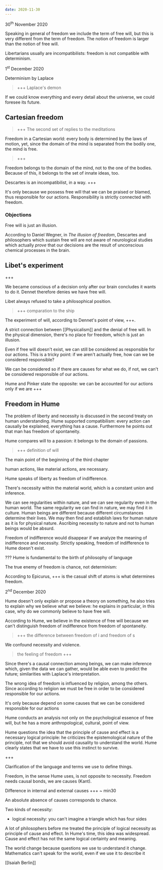 ```yaml
---
date: 2020-11-30
---
```

<p class="date">30<sup>th</sup> November 2020</p>

Speaking in general of freedom we include the term of free will, but this is very different from the term of freedom. The notion of freedom is larger than the notion of free will.

Libertarians usually are incompatibilists: freedom is not compatible with determinism.

<p class="date">1<sup>st</sup> December 2020</p>

Determinism by Laplace

> +++ Laplace's demon

If we could know everything and every detail about the universe, we could foresee its future.

## Cartesian freedom

> +++ The second set of replies to the meditations

Freedom in a Cartesian world: every body is determined by the laws of motion, yet, since the domain of the mind is separated from the bodily one, the mind is free.

> +++

Freedom belongs to the domain of the mind, not to the one of the bodies. Because of this, it belongs to the set of innate ideas, too.

Descartes is an incompatibilist, in a way. +++

It's only because we possess free will that we can be praised or blamed, thus responsible for our actions. Responsibility is strictly connected with freedom.

### Objections

Free will is just an illusion.

According to Daniel Wegner, in <cite>The illusion of freedom</cite>, Descartes and philosophers which sustain free will are not aware of neurological studies which actually *prove* that our decisions are the result of unconscious chemical processes in the brain.

## Libet's experiment

+++

We became conscious of a decision only after our brain concludes it wants to do it. Dennet therefore denies we have free will.

Libet always refused to take a philosophical position.

> +++ comparation to the ship

The experiment of will, according to Dennet's point of view, +++.

A strict connection between [[Physicalism]] and the denial of free will. In the physical dimension, there's no place for freedom, which is just an illusion.

Even if free will doesn't exist, we can still be considered as responsible for our actions. This is a tricky point: if we aren't actually free, how can we be considered responsible?

We can be considered so if there are causes for what we do, if not, we can't be considered responsible of our actions.

Hume and Pinker state the opposite: we can be accounted for our actions only if we are +++

## Freedom in Hume

The problem of liberty and necessity is discussed in the second treaty on human understanding. Hume supported compatibilism: every action can causally be explained, everything has a cause. Furthermore he points out that man has freedom of spontaneity.

Hume compares will to a passion: it belongs to the domain of passions.

> +++ definition of will

The main point of the beginning of the third chapter 

human actions, like material actions, are necessary.

Hume speaks of liberty as freedom of indifference.

There's necessity within the material world, which is a constant union and inference.

We can see regularities within nature, and we can see regularity even in the human world. The same regularity we can find in nature, we may find it in culture. Human beings are different because different circumstances determine their lives. We may then find and establish laws for human nature as it is for physical nature. Ascribing necessity to nature and not to human beings would be absurd.

Freedom of indifference would disappear if we analyze the meaning of indifference and necessity. Strictly speaking, freedom of indifference to Hume doesn't exist.

??? Hume is fundamental to the birth of philosophy of language

The true enemy of freedom is chance, not determinism: 

According to Epicurus, +++ is the casual shift of atoms is what determines freedom.

<p class="date">2<sup>nd</sup> December 2020</p>

Hume doesn't only explain or propose a theory on something, he also tries to explain why we believe what we believe: he explains in particular, in this case, why do we commonly believe to have free will.

According to Hume, we believe in the existence of free will because we can't distinguish freedom of indifference from freedom of spontaneity.

> +++ the difference between freedom of i and freedom of s

We confound necessity and violence. 

> the feeling of freedom +++

Since there's a causal connection among beings, we can make inference which, given the data we can gather, would be able even to predict the future; similarities with Laplace's interpretation.

The wrong idea of freedom is influenced by religion, among the others. Since according to religion we must be free in order to be considered responsible for our actions.

It's only because depend on some causes that we can be considered responsible for our actions

Hume conducts an analysis not only on the psychological essence of free will, but he has a more anthropological, cultural, point of view.

Hume questions the idea that the principle of cause and effect is a necessary logical principle: he criticizes the epistemological nature of the principle, not that we should avoid causality to understand the world. Hume clearly states that we have to use this instinct to survive.

+++

Clarification of the language and terms we use to define things.

Freedom, in the sense Hume uses, is not opposite to necessity. Freedom needs causal bonds, we are causes (Kant).

Difference in internal and external causes +++ ~ min30

An absolute absence of causes corresponds to chance.

Two kinds of necessity:
- logical necessity: you can't imagine a triangle which has four sides


A lot of philosophers before me treated the principle of logical necessity as principle of cause and effect. In Hume's time, this idea was widespread. Cause and effect has not the same logical certainty and meaning.

The world change because questions we use to understand it change. Mathematics can't speak for the world, even if we use it to describe it

[[Isaiah Berlin]]